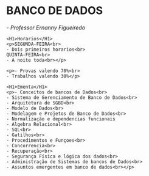 # BANCO DE DADOS
<div>
    <p><i>- Professor Ernanny Figueiredo</i></p>

    <H1>Horarios</H1>
    <p>SEGUNDA-FEIRA<br>
    - Dois primeiros horarios<br>
    QUINTA-FEIRA<br>
    - A noite toda<br></p>

    <p>- Provas valendo 70%<br>
    - Trabalhos valendo 30%</p>

    <H1>Ementa</H1>
    <p>- Conceitos de bancos de Dados<br>
    - Sistema de Gerenciamento de Banco de Dados<br>
    - Arquitetura de SGBD<br>
    - Modelo de Dados<br>
    - Modelagem e Projetos de Banco de Dados<br>
    - Normalização e dependencias funcionais
    - Algebra Relacional<br>
    - SQL<br>
    - Gatilhos<br>
    - Procedimentos e Funçoes<br>
    - Concorrencia<br>
    - Recuperação<br>
    - Segurança Física e lógica dos dados<br>
    - Administração de Sistemas de bancos de Dados<br>
    - Assuntos emergentes em banco de dados<br></p>
</div>
